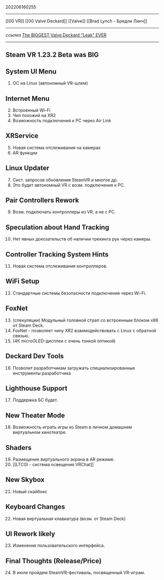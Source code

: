 202206160255
***
[[00 VR]] [[00 Valve Deckard]] [[Valve]] [[Brad Lynch - Бредли Линч]]
***
*ссылка*
[The BIGGEST Valve Deckard "Leak" EVER](https://youtu.be/ovlbXVwoN8s)
***
## Steam VR 1.23.2 Beta was BIG 
## System UI Menu
1. ОС на Linux (автономный VR-шлем)
## Internet Menu
2. Встроенный Wi-Fi
3. Чип похожий на XR2
4. Возможность подключения к PC через Air Link
## XRService
5. Новая система отслеживания на камерах
6. AR функции
## Linux Updater
7. Сист. запросов обновления SteamVR и многое др.
8. Это будет автономный VR с возм. подключения к PC.
## Pair Controllers Rework
9. Возм. подключать контроллеры из VR, а не с PC.
## Speculation about Hand Tracking
10. Нет явных докозательств об наличии трекинга рук через камеры.
## Controller Tracking System Hints
11. Новая система отслеживания контроллеров.
## WiFi Setup
12. Стандартные системы безопасности подключения через Wi-Fi.
## FoxNet
13. (спекуляции) Модульный головной страп со встроенным блоком x86 от Steam Deck.
14. FoxNet - позволяет чипу XR2 взаимодействовать с Linux с обратной связью.
15. (4К microOLED-дисплеи с очень тонкой оптикой)
## Deckard Dev Tools
16. Позволит разработчикам загружать специализированные инструменты разработчика
## Lighthouse Support
17. Поддержка БС будет.
## New Theater Mode
18. Возможность играть игры из Steam в личном домашнем виртуальном кинотеатре.
## Shaders
19. Размещение виртуального экрана в AR режиме.
20. [[LTCGI - система освещения VRChat]]
## New Skybox
21. Новый скайбокс
## Keyboard Changes
22. Новая виртуальная клавиатура (возм. от Steam Deck)
## UI Rework likely 
23. Изменения пользовательского интерфейса.
## Final Thoughts (Release/Price)
24. В июле пройдем SteamVR-фестиваль, посвященный VR-играм.